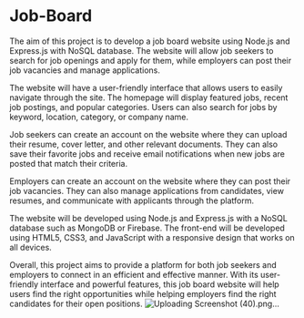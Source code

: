 # Job-Board

The aim of this project is to develop a job board website using Node.js and Express.js with NoSQL database. The website will allow job seekers to search for job openings and apply for them, while employers can post their job vacancies and manage applications.

The website will have a user-friendly interface that allows users to easily navigate through the site. The homepage will display featured jobs, recent job postings, and popular categories. Users can also search for jobs by keyword, location, category, or company name.

Job seekers can create an account on the website where they can upload their resume, cover letter, and other relevant documents. They can also save their favorite jobs and receive email notifications when new jobs are posted that match their criteria.

Employers can create an account on the website where they can post their job vacancies. They can also manage applications from candidates, view resumes, and communicate with applicants through the platform.

The website will be developed using Node.js and Express.js with a NoSQL database such as MongoDB or Firebase. The front-end will be developed using HTML5, CSS3, and JavaScript with a responsive design that works on all devices.

Overall, this project aims to provide a platform for both job seekers and employers to connect in an efficient and effective manner. With its user-friendly interface and powerful features, this job board website will help users find the right opportunities while helping employers find the right candidates for their open positions.
![Uploading Screenshot (40).png…]()
